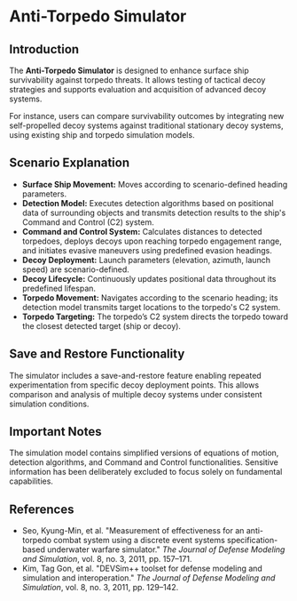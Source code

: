 # Anti-Torpedo Simulator

## Introduction
The **Anti-Torpedo Simulator** is designed to enhance surface ship survivability against torpedo threats. It allows testing of tactical decoy strategies and supports evaluation and acquisition of advanced decoy systems.

For instance, users can compare survivability outcomes by integrating new self-propelled decoy systems against traditional stationary decoy systems, using existing ship and torpedo simulation models.

## Scenario Explanation
- **Surface Ship Movement:** Moves according to scenario-defined heading parameters.
- **Detection Model:** Executes detection algorithms based on positional data of surrounding objects and transmits detection results to the ship's Command and Control (C2) system.
- **Command and Control System:** Calculates distances to detected torpedoes, deploys decoys upon reaching torpedo engagement range, and initiates evasive maneuvers using predefined evasion headings.
- **Decoy Deployment:** Launch parameters (elevation, azimuth, launch speed) are scenario-defined.
- **Decoy Lifecycle:** Continuously updates positional data throughout its predefined lifespan.
- **Torpedo Movement:** Navigates according to the scenario heading; its detection model transmits target locations to the torpedo's C2 system.
- **Torpedo Targeting:** The torpedo’s C2 system directs the torpedo toward the closest detected target (ship or decoy).

## Save and Restore Functionality
The simulator includes a save-and-restore feature enabling repeated experimentation from specific decoy deployment points. This allows comparison and analysis of multiple decoy systems under consistent simulation conditions.

## Important Notes
The simulation model contains simplified versions of equations of motion, detection algorithms, and Command and Control functionalities. Sensitive information has been deliberately excluded to focus solely on fundamental capabilities.

## References
- Seo, Kyung-Min, et al. "Measurement of effectiveness for an anti-torpedo combat system using a discrete event systems specification-based underwater warfare simulator." *The Journal of Defense Modeling and Simulation*, vol. 8, no. 3, 2011, pp. 157–171.
- Kim, Tag Gon, et al. "DEVSim++ toolset for defense modeling and simulation and interoperation." *The Journal of Defense Modeling and Simulation*, vol. 8, no. 3, 2011, pp. 129–142.
